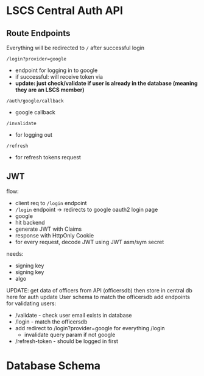 # LSCS Central Auth API

## Route Endpoints

Everything will be redirected to `/` after successful login

`/login?provider=google`
- endpoint for logging in to google
- if successful: will receive token via 
- **update: just check/validate if user is already in the database (meaning they are an LSCS member)**

`/auth/google/callback`
- google callback

`/invalidate`
- for logging out

`/refresh`
- for refresh tokens request


## JWT

flow:
- client req to `/login` endpoint
-  `/login` endpoint -> redirects to google oauth2 login page
-  google
- hit backend
- generate JWT with Claims
-  response with HttpOnly Cookie
-  for every request, decode JWT using JWT asm/sym secret

needs:
- signing key
- signing key
- algo


UPDATE:
get data of officers from API (officersdb)
then store in central db here for auth
update User schema to match the officersdb
add endpoints for validating users:
- /validate - check user email exists in database
- /login - match the officersdb
- add redirect to /login?provider=google for everything /login
  - invalidate query param if not google
- /refresh-token - should be logged in first


# Database Schema
